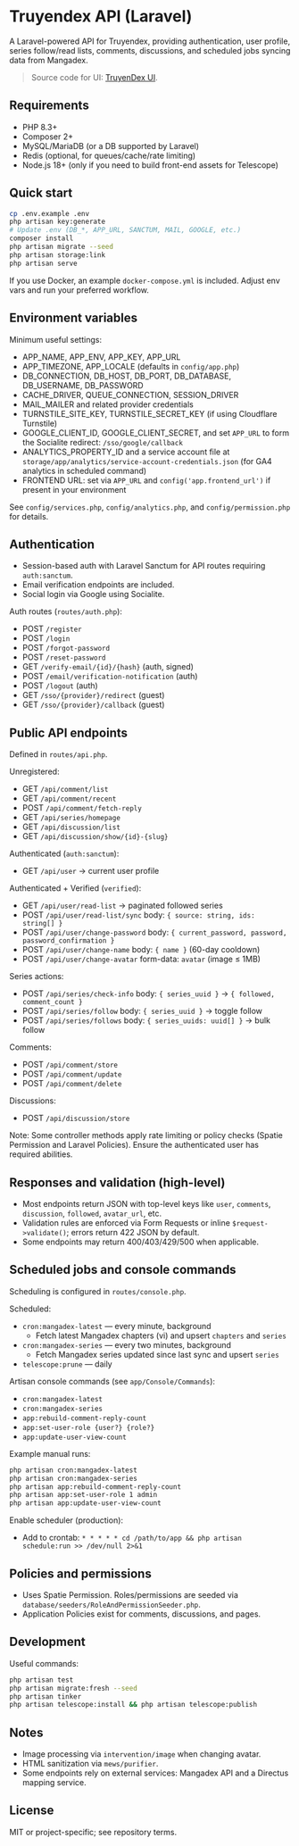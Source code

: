 # Truyendex API (Laravel)

A Laravel-powered API for Truyendex, providing authentication, user profile, series follow/read lists, comments, discussions, and scheduled jobs syncing data from Mangadex.

> Source code for UI: [TruyenDex UI](https://github.com/zennomi/truyendex).

## Requirements

-   PHP 8.3+
-   Composer 2+
-   MySQL/MariaDB (or a DB supported by Laravel)
-   Redis (optional, for queues/cache/rate limiting)
-   Node.js 18+ (only if you need to build front-end assets for Telescope)

## Quick start

```bash
cp .env.example .env
php artisan key:generate
# Update .env (DB_*, APP_URL, SANCTUM, MAIL, GOOGLE, etc.)
composer install
php artisan migrate --seed
php artisan storage:link
php artisan serve
```

If you use Docker, an example `docker-compose.yml` is included. Adjust env vars and run your preferred workflow.

## Environment variables

Minimum useful settings:

-   APP_NAME, APP_ENV, APP_KEY, APP_URL
-   APP_TIMEZONE, APP_LOCALE (defaults in `config/app.php`)
-   DB_CONNECTION, DB_HOST, DB_PORT, DB_DATABASE, DB_USERNAME, DB_PASSWORD
-   CACHE_DRIVER, QUEUE_CONNECTION, SESSION_DRIVER
-   MAIL_MAILER and related provider credentials
-   TURNSTILE_SITE_KEY, TURNSTILE_SECRET_KEY (if using Cloudflare Turnstile)
-   GOOGLE_CLIENT_ID, GOOGLE_CLIENT_SECRET, and set `APP_URL` to form the Socialite redirect: `/sso/google/callback`
-   ANALYTICS_PROPERTY_ID and a service account file at `storage/app/analytics/service-account-credentials.json` (for GA4 analytics in scheduled command)
-   FRONTEND URL: set via `APP_URL` and `config('app.frontend_url')` if present in your environment

See `config/services.php`, `config/analytics.php`, and `config/permission.php` for details.

## Authentication

-   Session-based auth with Laravel Sanctum for API routes requiring `auth:sanctum`.
-   Email verification endpoints are included.
-   Social login via Google using Socialite.

Auth routes (`routes/auth.php`):

-   POST `/register`
-   POST `/login`
-   POST `/forgot-password`
-   POST `/reset-password`
-   GET `/verify-email/{id}/{hash}` (auth, signed)
-   POST `/email/verification-notification` (auth)
-   POST `/logout` (auth)
-   GET `/sso/{provider}/redirect` (guest)
-   GET `/sso/{provider}/callback` (guest)

## Public API endpoints

Defined in `routes/api.php`.

Unregistered:

-   GET `/api/comment/list`
-   GET `/api/comment/recent`
-   POST `/api/comment/fetch-reply`
-   GET `/api/series/homepage`
-   GET `/api/discussion/list`
-   GET `/api/discussion/show/{id}-{slug}`

Authenticated (`auth:sanctum`):

-   GET `/api/user` → current user profile

Authenticated + Verified (`verified`):

-   GET `/api/user/read-list` → paginated followed series
-   POST `/api/user/read-list/sync` body: `{ source: string, ids: string[] }`
-   POST `/api/user/change-password` body: `{ current_password, password, password_confirmation }`
-   POST `/api/user/change-name` body: `{ name }` (60-day cooldown)
-   POST `/api/user/change-avatar` form-data: `avatar` (image ≤ 1MB)

Series actions:

-   POST `/api/series/check-info` body: `{ series_uuid }` → `{ followed, comment_count }`
-   POST `/api/series/follow` body: `{ series_uuid }` → toggle follow
-   POST `/api/series/follows` body: `{ series_uuids: uuid[] }` → bulk follow

Comments:

-   POST `/api/comment/store`
-   POST `/api/comment/update`
-   POST `/api/comment/delete`

Discussions:

-   POST `/api/discussion/store`

Note: Some controller methods apply rate limiting or policy checks (Spatie Permission and Laravel Policies). Ensure the authenticated user has required abilities.

## Responses and validation (high-level)

-   Most endpoints return JSON with top-level keys like `user`, `comments`, `discussion`, `followed`, `avatar_url`, etc.
-   Validation rules are enforced via Form Requests or inline `$request->validate()`; errors return 422 JSON by default.
-   Some endpoints may return 400/403/429/500 when applicable.

## Scheduled jobs and console commands

Scheduling is configured in `routes/console.php`.

Scheduled:

-   `cron:mangadex-latest` — every minute, background
    -   Fetch latest Mangadex chapters (vi) and upsert `chapters` and `series`
-   `cron:mangadex-series` — every two minutes, background
    -   Fetch Mangadex series updated since last sync and upsert `series`
-   `telescope:prune` — daily

Artisan console commands (see `app/Console/Commands`):

-   `cron:mangadex-latest`
-   `cron:mangadex-series`
-   `app:rebuild-comment-reply-count`
-   `app:set-user-role {user?} {role?}`
-   `app:update-user-view-count`

Example manual runs:

```bash
php artisan cron:mangadex-latest
php artisan cron:mangadex-series
php artisan app:rebuild-comment-reply-count
php artisan app:set-user-role 1 admin
php artisan app:update-user-view-count
```

Enable scheduler (production):

-   Add to crontab: `* * * * * cd /path/to/app && php artisan schedule:run >> /dev/null 2>&1`

## Policies and permissions

-   Uses Spatie Permission. Roles/permissions are seeded via `database/seeders/RoleAndPermissionSeeder.php`.
-   Application Policies exist for comments, discussions, and pages.

## Development

Useful commands:

```bash
php artisan test
php artisan migrate:fresh --seed
php artisan tinker
php artisan telescope:install && php artisan telescope:publish
```

## Notes

-   Image processing via `intervention/image` when changing avatar.
-   HTML sanitization via `mews/purifier`.
-   Some endpoints rely on external services: Mangadex API and a Directus mapping service.

## License

MIT or project-specific; see repository terms.
